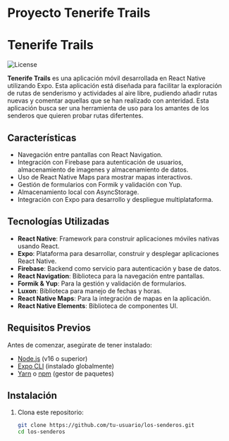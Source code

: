 # Proyecto Tenerife Trails

# Tenerife Trails

![License](https://img.shields.io/badge/license-0BSD-blue)


**Tenerife Trails** es una aplicación móvil desarrollada en React Native utilizando Expo. Esta aplicación está diseñada para facilitar la exploración de rutas de senderismo y actividades al aire libre, pudiendo añadir rutas nuevas y comentar aquellas que se han realizado con anteridad. Esta aplicación busca ser una herramienta de uso para los amantes de los senderos que quieren probar rutas difertentes.

## Características

- Navegación entre pantallas con React Navigation.
- Integración con Firebase para autenticación de usuarios, almacenamiento de imagenes y almacenamiento de datos.
- Uso de React Native Maps para mostrar mapas interactivos.
- Gestión de formularios con Formik y validación con Yup.
- Almacenamiento local con AsyncStorage.
- Integración con Expo para desarrollo y despliegue multiplataforma.

## Tecnologías Utilizadas

- **React Native**: Framework para construir aplicaciones móviles nativas usando React.
- **Expo**: Plataforma para desarrollar, construir y desplegar aplicaciones React Native.
- **Firebase**: Backend como servicio para autenticación y base de datos.
- **React Navigation**: Biblioteca para la navegación entre pantallas.
- **Formik & Yup**: Para la gestión y validación de formularios.
- **Luxon**: Biblioteca para manejo de fechas y horas.
- **React Native Maps**: Para la integración de mapas en la aplicación.
- **React Native Elements**: Biblioteca de componentes UI.

## Requisitos Previos

Antes de comenzar, asegúrate de tener instalado:

- [Node.js](https://nodejs.org/) (v16 o superior)
- [Expo CLI](https://docs.expo.dev/get-started/installation/) (instalado globalmente)
- [Yarn](https://yarnpkg.com/) o [npm](https://www.npmjs.com/) (gestor de paquetes)

## Instalación

1. Clona este repositorio:

   ```bash
   git clone https://github.com/tu-usuario/los-senderos.git
   cd los-senderos


